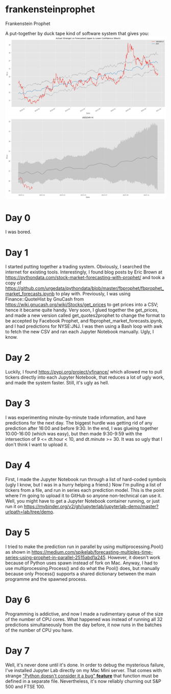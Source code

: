 # frankensteinprophet
Frankenstein Prophet

A put-together by duck tape kind of software system that gives you:
![](Screenshot%202020-12-03%20at%2011.48.06.png)
![](Screenshot%202020-12-03%20at%2011.45.32.png)

# Day 0
I was bored.

# Day 1
I started putting together a trading system. Obviously, I searched the internet for existing tools. Interestingly, I found blog posts by Eric Brown at https://pythondata.com/stock-market-forecasting-with-prophet/ and took a copy of https://github.com/urgedata/pythondata/blob/master/fbprophet/fbprophet_market_forecasts.ipynb to play with.
Previously, I was using Finance::QuoteHist by GnuCash from https://wiki.gnucash.org/wiki/Stocks/get_prices to get prices into a CSV; hence it became quite handy.
Very soon, I glued together the get_prices, and made a new version called get_quotes2prophet to change the format to be accepted by Facebook Prophet, and fbprophet_market_forecasts.ipynb, and I had predictions for NYSE:JNJ. I was then using a Bash loop with awk to fetch the new CSV and ran each Jupyter Notebook manually. Ugly, I know.
# Day 2
Luckily, I found https://pypi.org/project/yfinance/ which allowed me to pull tickers directly into each Jupyter Notebook, that reduces a lot of ugly work, and made the system faster. Still, it's ugly as hell.
# Day 3
I was experimenting minute-by-minute trade information, and have predictions for the next day. The biggest hurdle was getting rid of any prediction after 16:00 and before 9:30. In the end, I was glueing together 10:00-16:00 (which was easy), but then made 9:30-9:59 with the intersection of 9 <= dt.hour < 10, and dt.minute >= 30. It was so ugly that I don't think I want to upload it.
# Day 4
First, I made the Jupyter Notebook run through a list of hard-coded symbols (ugly I know, but I was in a hurry helping a friend.) Now I'm pulling a list of tickers from a file, and run in series each prediction model. This is the point where I'm going to upload it to GitHub so anyone non-technical can use it. Well, you might have to get a Jupyter Notebook container running, or just run it on https://mybinder.org/v2/gh/jupyterlab/jupyterlab-demo/master?urlpath=lab/tree/demo.
# Day 5
I tried to make the prediction run in parallel by using multiprocessing.Pool() as shown in https://medium.com/spikelab/forecasting-multiples-time-series-using-prophet-in-parallel-2515abd1a245. However, it doesn't work because of Python uses spawn instead of fork on Mac. Anyway, I had to use multiprocessing.Process() and do what the Pool() does, but manually because only Process() supports a shared dictionary between the main programme and the spawned process.
# Day 6
Programming is addictive, and now I made a rudimentary queue of the size of the number of CPU cores. What happened was instead of running all 32 predictions simultaneously from the day before, it now runs in the batches of the number of CPU you have.
# Day 7
Well, it's never done until it's done. In order to debug the mysterious failure, I've installed Jupyter Lab directly on my Mac Mini server. That comes with strange ["Python doesn't consider it a bug" **feature**](https://bugs.python.org/issue25053) that function must be defined in a separate file. Nevertheless, it's now reliably churning out S&P 500 and FTSE 100.
